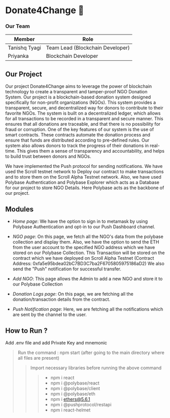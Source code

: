 # Donate4Change 💚

### Our Team
Member | Role
------------- | -------------
Tanishq Tyagi   | Team Lead (Blockchain Developer)
Priyanka  |  Blockchain Developer

##  Our Project

Our project Donate4Change aims to leverage the power of blockchain technology to create a transparent and tamper-proof NGO Donation System. Our project is a blockchain-based donation system designed specifically for non-profit organizations (NGOs). This system provides a transparent, secure, and decentralized way for donors to contribute to their favorite NGOs. The system is built on a decentralized ledger, which allows for all transactions to be recorded in a transparent and secure manner. This ensures that all donations are traceable, and that there is no possibility for fraud or corruption. One of the key features of our system is the use of smart contracts. These contracts automate the donation process and ensure that funds are distributed according to pre-defined rules. Our system also allows donors to track the progress of their donations in real-time. This gives them a sense of transparency and accountability, and helps to build trust between donors and NGOs.

We have implemented the Push protocol for sending notifications. We have used the Scroll testnet network to Deploy our contract to make transactions and to store them on the Scroll Alpha Testnet network. Also, we have used Polybase Authentication and Polybase Explorer which acts as a Database for our project to store NGO Details. Here Polybase acts as the backbone of our project.

## Modules
- *Home page*: We have the option to sign in to metamask by using Polybase Authentication and opt-in to our Push Dashboard channel.

- *NGO page*: On this page, we fetch all the NGO's data from the polybase collection and display them. Also, we have the option to send the ETH from the user account to the specified NGO address which we have stored on our Polybase Collection. This Transaction will be stored on the contract which we have deployed on Scroll Alpha Testnet 
(Contract Address: 0xfa5e95bdea02bC7BD3C7ba2F6705805975186aD2) 
We also send the "Push" notification for successful transfer.

- *Add NGO*: This page allows the Admin to add a new NGO and store it to our Polybase Collection

- *Donation Logs page*: On this page, we are fetching all the donation/transaction details from the contract.

- *Push Notification page*: Here, we are fetching all the notifications which are sent by the channel to the user.

## How to Run ?
Add .env file and add Private Key and mnemonic
> Run the command : npm start (after going to the main directory where all files are present)
>> Import necessary libraries before running the above command
>>> - npm i react
>>> - npm i @polybase/react
>>> - npm i @polybase/client
>>> - npm i @polybase/eth
>>> - npm i ethers@5.6.1
>>> - npm i @pushprotocol/restapi
>>> - npm i react-helmet
